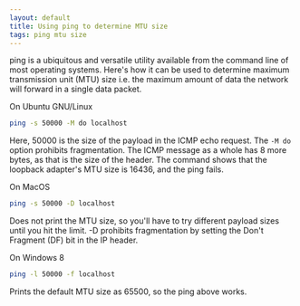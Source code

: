 ```yaml
---
layout: default
title: Using ping to determine MTU size
tags: ping mtu size
---
```


ping is a ubiquitous and versatile utility available from the command line of most operating systems. Here's how it can be used to determine maximum transmission unit (MTU) size i.e. the maximum amount of data the network will forward in a single data packet.

On Ubuntu GNU/Linux

```bash
ping -s 50000 -M do localhost
```

Here, 50000 is the size of the payload in the ICMP echo request. The `-M do` option prohibits fragmentation. The ICMP message as a whole has 8 more bytes, as that is the size of the header. The command shows that the loopback adapter's MTU size is 16436, and the ping fails.

On MacOS

```bash
ping -s 50000 -D localhost
```

Does not print the MTU size, so you'll have to try different payload sizes until you hit the limit. -D prohibits fragmentation by setting the Don't Fragment (DF) bit in the IP header.

On Windows 8

```bash
ping -l 50000 -f localhost
```

Prints the default MTU size as 65500, so the ping above works.
